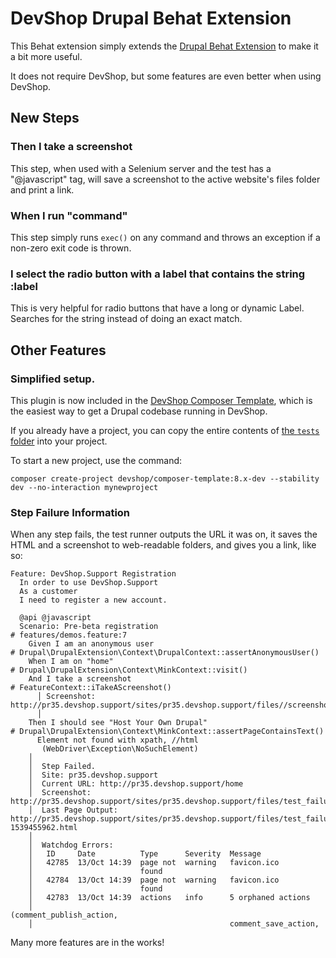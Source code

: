 # DevShop Drupal Behat Extension

This Behat extension simply extends the [Drupal Behat Extension](https://github.com/jhedstrom/drupalextension) to make it a bit more useful.

It does not require DevShop, but some features are even better when using DevShop.

## New Steps

### Then I take a screenshot

This step, when used with a Selenium server and the test has a "@javascript" tag, will save a screenshot to the active website's files folder and print a link.

### When I run "command"

This step simply runs `exec()` on any command and throws an exception if a non-zero exit code is thrown. 

### I select the radio button with a label that contains the string :label

This is very helpful for radio buttons that have a long or dynamic Label. Searches for the string instead of doing an exact match.

## Other Features 

### Simplified setup.

This plugin is now included in the [DevShop Composer Template](https://github.com/opendevshop/devshop-composer-template), which is the easiest way to get a Drupal codebase running in DevShop.

If you already have a project, you can copy the entire contents of [the `tests` folder](https://github.com/opendevshop/devshop-composer-template/tree/8.x/tests) into your project.

To start a new project, use the command:

```
composer create-project devshop/composer-template:8.x-dev --stability dev --no-interaction mynewproject
```



### Step Failure Information

When any step fails, the test runner outputs the URL it was on, it saves the HTML and a screenshot to web-readable folders, and gives you a link, like so:

```gherkin
Feature: DevShop.Support Registration
  In order to use DevShop.Support
  As a customer
  I need to register a new account.

  @api @javascript
  Scenario: Pre-beta registration                                     # features/demos.feature:7
    Given I am an anonymous user                                      # Drupal\DrupalExtension\Context\DrupalContext::assertAnonymousUser()
    When I am on "home"                                               # Drupal\DrupalExtension\Context\MinkContext::visit()
    And I take a screenshot                                           # FeatureContext::iTakeAScreenshot()
      │ Screenshot: http://pr35.devshop.support/sites/pr35.devshop.support/files//screenshot0U4Ddt.png 
      │ 
    Then I should see "Host Your Own Drupal"                          # Drupal\DrupalExtension\Context\MinkContext::assertPageContainsText()
      Element not found with xpath, //html
       (WebDriver\Exception\NoSuchElement)
    │
    │  Step Failed. 
    │  Site: pr35.devshop.support 
    │  Current URL: http://pr35.devshop.support/home
    │  Screenshot: http://pr35.devshop.support/sites/pr35.devshop.support/files/test_failures//IshouldseeHostYourOwnDrupalNLpp17.png 
    │  Last Page Output: http://pr35.devshop.support/sites/pr35.devshop.support/files/test_failures/failure-1539455962.html 
    │  
    │  Watchdog Errors:
    │   ID     Date          Type      Severity  Message                               
    │   42785  13/Oct 14:39  page not  warning   favicon.ico                           
    │                        found                                                     
    │   42784  13/Oct 14:39  page not  warning   favicon.ico                           
    │                        found                                                     
    │   42783  13/Oct 14:39  actions   info      5 orphaned actions                    
    │                                            (comment_publish_action,              
    │                                            comment_save_action,        
```

Many more features are in the works!
